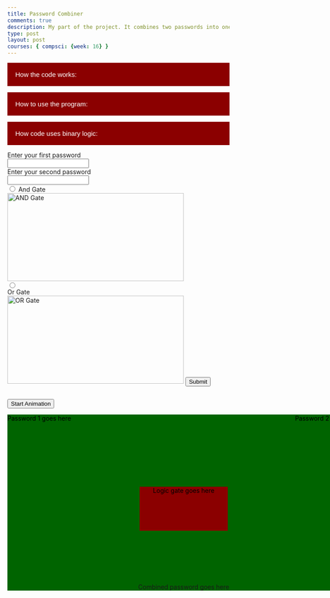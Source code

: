 ```yaml
---
title: Password Combiner
comments: true
description: My part of the project. It combines two passwords into one with logic gates
type: post
layout: post
courses: { compsci: {week: 16} }
---
```


<body>
<!-- Collapsible button -->
<button type="button" class="collapsible">How the code works:</button>

<!-- Collapsible content with a textarea -->
<div class="content collapsible-content">
    <textarea placeholder="text">It takes in both passwords as ascii and then converts to unicode until finally going to binary. After combining the passwords, any unreadable ascii characters are removed based on the binary output of the logic gate and are filtered out before finally being displayed back as a single password. The shortest password is taken to avoid having to pad the end with zeros.</textarea>
</div>

<button type="button" class="collapsible">How to use the program:</button>

<!-- Collapsible content with a textarea -->
<div class="content collapsible-content">
    <textarea placeholder="text">Using this code is really quite simple and easy! First, enter in both passwords and then select the button for the logic gate you want to use to combine the two. There are images to guide you just in case you forget.</textarea>
</div>

<button type="button" class="collapsible">How code uses binary logic:</button>

<!-- Collapsible content with a textarea -->
<div class="content collapsible-content">
    <textarea placeholder="text">Code uses logic gates to combine the passwords at the binary level.</textarea>
</div>

<!-- JavaScript for collapsible functionality -->
<script>
    var coll = document.getElementsByClassName("collapsible");
    var i;
    for (i = 0; i < coll.length; i++) {
        coll[i].addEventListener("click", function() {
            this.classList.toggle("active");
            var content = this.nextElementSibling;
            if (content.style.display === "block") {
                content.style.display = "none";
            } else {
                content.style.display = "block";
            }
        });
    }
</script>
</body>
<style>
    #container {
        width: 800px;
        height: 400px;
        position: relative;
        background: #006400;
    }
    .animate {
        position: relative;
    }
    #animate1 {
        float: left;
        color: black;
    }
    #animate2 {
        float: right;
        color: black;
    }
    #animate3 {
        position: absolute;
        bottom: 0;
        left: 50%;
        transform: translateX(-50%);
    }
    #box {
        width: 200px;
        height: 100px;
        position: absolute;
        background: #8B0000;
        left: 50%;
        top: 50%;
        transform: translate(-50%, -50%);
        color: black;
        text-align: center;
    }
    /* Style the button that is used to open and close the collapsible content */
    .collapsible {
        background-color: #8B0000;
        color: white;
        cursor: pointer;
        padding: 18px;
        width: 100%;
        border: none;
        text-align: left;
        outline: none;
        font-size: 15px;
    }
    /* Add a background color to the button if it is clicked on (add the .active class with JS), and when you move the mouse over it (hover) */
    .active, .collapsible:hover {
        background-color: #006400;
        transition-delay: 0.01s;
    }
    /* Style the collapsible content. Note: hidden by default */
    .content {
        padding: 0 18px;
        display: none;
        overflow: hidden;
        background-color: #f1f1f1;
    }
    /* Style the textarea inside the collapsible content */
    .collapsible-content textarea {
        width: 100%;
        height: 100px;
        box-sizing: border-box;
        margin-top: 10px;
    }
</style>
<!-- Setting up the form for data entry -->
<form onsubmit="combinePasswords(event)">
    <label for="password1">Enter your first password</label><br>
    <input type="text" id="password1" name="password1"><br>
    <label for="password2">Enter your second password</label><br>
    <input type="text" id="password2" name="password2"><br>
    <input type="radio" id="and" name="gate" value="and">
    <label for="and">And Gate</label><br>
    <img src="https://media.discordapp.net/attachments/1138198617463730330/1181468296747429999/AND.webp?ex=65812b18&is=656eb618&hm=6d0583021058c70d1864ffdcdfb6ca25ba957fa269f64532f7b8b1d10ddc04f3&=&format=webp" alt="AND Gate" width="400" height="200"><br>
    <input type="radio" id="or" name="gate" value="or"><br>
    <label for="or">Or Gate</label><br>
    <img src="https://media.discordapp.net/attachments/1138198617463730330/1181468333263044680/OR.webp?ex=65812b21&is=656eb621&hm=98f9ec24a67731715b3a0126dda747165b4481f8c8013fedbedf55f531963ffd&=&format=webp" alt="OR Gate" width="400" height="200">
    <input type="submit" value="Submit">
</form>
<h2 id="combined"></h2>

<p><button onclick="move()">Start Animation</button></p>

<div id="container">
    <div id="animate1" class="animate">Password 1 goes here</div>
    <div id="animate2" class="animate">Password 2 goes here</div>
    <div>
        <p id="box">Logic gate goes here</p>
    </div>
    <div id="animate3" class="animate">Combined password goes here</div>
</div>

<script>
    function combinePasswords(event) {
        // Prevents from refreshing which would refresh the display for combined password
        event.preventDefault();
        //getting elements
        var password1= document.getElementById("password1").value;
        var password2 = document.getElementById("password2").value;
        var gateType = document.querySelector('input[name="gate"]:checked').value;
        // turns into binary using function
        var binary1 = textToBinary(password1);
        var binary2 = textToBinary(password2);
        var combined;
        //combines with and gate
        if (gateType == "and") {
            var combined = andGate(binary1, binary2);
        }
        else if (gateType == "or") {
            var combined = orGate(binary1, binary2);
        }
        console.log("First password: " + binary1);
        console.log("Second password: " + binary2);
        // displays
        document.getElementById("combined").innerHTML = "Combined password: " + binaryToText(combined);

        //animation code starts here
        document.getElementById("animate1").innerHTML = binary1;
        document.getElementById("animate2").innerHTML = binary2;
        document.getElementById("animate3").innerHTML = combined;
        document.getElementById("box").innerHTML = gateType + " gate";
    }
    function move() {
        //https://www.w3schools.com/js/js_htmldom_animate.asp
        let id = null;
        const element1 = document.getElementById("animate1");
        const element2 = document.getElementById("animate2");
        const element3 = document.getElementById("animate3");
        element1.style.visibility = "visible";
        element2.style.visibility = "visible";
        element3.style.visibility = "hidden";   
        let pos1 = 0;
        let pos2 = 0;
        clearInterval(id);
        id = setInterval(frame, 5);
        function frame() {
            if (pos1 == 200 || pos2 == 200) {
                clearInterval(id);
                document.getElementById("animate1").style.visibility = "hidden";
                document.getElementById("animate2").style.visibility = "hidden";
                element3.style.visibility = "visible";
            }
            else {
                pos1++;
                pos2++;
                //moves diagonal towards bottom right
                element1.style.top = pos1 + "px"; 
                element1.style.left = pos1 + "px";
                //moves diagonal towards bottom left
                element2.style.top = pos2 + "px";
                element2.style.right = pos2 + "px";
            }
        }
    }
    
    //https://stackoverflow.com/questions/14430633/how-to-convert-text-to-binary-code-in-javascript
    function textToBinary(text) {
        var binary = ""; 
        // for every character in the text
        for (var i = 0; i < text.length; i++) {
            var charBinary = "";
            // concat the binary version into the var "binary"
            //charCodeAt(0) retrieves the unicode character code of the character at i
            //.toString(2) converts unicode to binary
            charBinary += text[i].charCodeAt(0).toString(2);
            // pad with leading zeros
            while (charBinary.length < 8) {
                charBinary = "0" + charBinary;
            }
            // concat and adding necessary space
            binary += charBinary;
        }
        return binary.trim();
    }
    function binaryToText(binary) {
        var text = "";
        // Split the binary string into 8-bit chunks
        var binaryChunks = binary.match(/.{1,8}/g);
        // Convert each 8-bit chunk to decimal and then to ASCII
        for (var i = 0; i < binaryChunks.length; i++) {
            var decimalValue = parseInt(binaryChunks[i], 2);
            // Check if the ASCII character is printable
            if (decimalValue >= 32 && decimalValue <= 126) {
                text += String.fromCharCode(decimalValue);
            }
        }
        return text;
    }
    function andGate(binary1, binary2) {
        var result = "";
        var shorter = 0;
        // takes the longer one
        if (binary1.length >= binary2) {
            shorter = binary2;
        }
        else{
            shorter = binary1;
        }
        for (var i = 0; i < shorter.length; i++) {
            //if both 1 then return 1
            if(binary1[i] == "1" && binary2[i] == "1") {
                result += "1";
            }
            //otherwise return 0
            else{
                result += "0";
            }
        }
        return result;
    }
    function orGate(binary1, binary2) {
        var result = "";
        var shorter = 0;
        // takes the longer one
        if (binary1.length >= binary2) {
            shorter = binary2;
        }
        else{
            shorter = binary1;
        }
        for (var i = 0; i < shorter.length; i++) {
            //if both 1 then return 1
            if(binary1[i] == "1" || binary2[i] == "1") {
                result += "1";
            }
            //otherwise return 0
            else{
                result += "0";
            }
        }
        return result;
    }

</script>